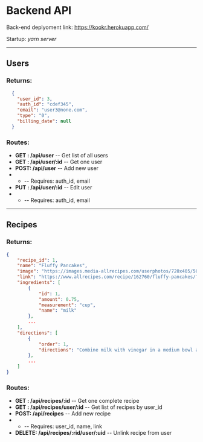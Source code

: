# Backend API 
Back-end deplyoment link: https://kookr.herokuapp.com/

Startup: *yarn server*

---

## Users

### Returns:
```json
  {
    "user_id": 3,
    "auth_id": "cdef345",
    "email": "user3@none.com",
    "type": "0",
    "billing_date": null
  }
```

### Routes:
* **GET : /api/user**       -- Get list of all users
* **GET : /api/user/:id**   -- Get one user
* **POST: /api/user**       -- Add new user
* * -- Requires: auth_id, email
* **PUT : /api/user/:id**   -- Edit user
* * -- Requires: auth_id, email

---

## Recipes

### Returns:
```json
{
    "recipe_id": 1,
    "name": "Fluffy Pancakes",
    "image": "https://images.media-allrecipes.com/userphotos/720x405/5079227.jpg",
    "link": "https://www.allrecipes.com/recipe/162760/fluffy-pancakes/?internalSource=hub%20recipe&referringId=78&referringContentType=Recipe%20Hub",
    "ingredients": [
        {
            "id": 1,
            "amount": 0.75,
            "measurement": "cup",
            "name": "milk"
        },
        ...
    ],
    "directions": [
        {
            "order": 1,
            "directions": "Combine milk with vinegar in a medium bowl and set aside for 5 minutes to \"sour\"."
        },
        ...
    ]
}
```

### Routes:
* **GET : /api/recipes/:id**   -- Get one complete recipe
* **GET : /api/recipes/user/:id** -- Get list of recipes by user_id
* **POST: /api/recipes**       -- Add new recipe
* * -- Requires: user_id, name, link
* **DELETE: /api/recipes/:rid/user/:uid** -- Unlink recipe from user
